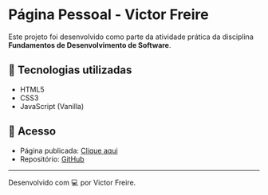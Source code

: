 # Página Pessoal - Victor Freire

Este projeto foi desenvolvido como parte da atividade prática da disciplina **Fundamentos de Desenvolvimento de Software**.

## 🔧 Tecnologias utilizadas

- HTML5
- CSS3
- JavaScript (Vanilla)

## 🚀 Acesso

- Página publicada: [Clique aqui](https://victorfreireavfs.github.io/projeto_faculdade1/)
- Repositório: [GitHub](https://github.com/victorfreireavfs/projeto_faculdade1)

---

Desenvolvido com 💻 por Victor Freire.

